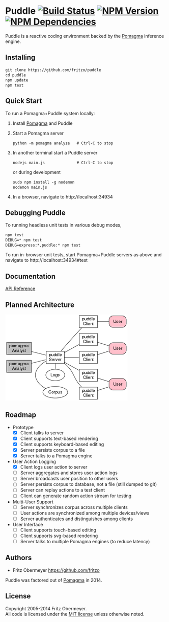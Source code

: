 # Puddle [![Build Status](https://travis-ci.org/fritzo/puddle.svg?branch=master)](http://travis-ci.org/fritzo/puddle) [![NPM Version](https://badge.fury.io/js/puddle.svg)](https://www.npmjs.org/package/puddle) [![NPM Dependencies](https://david-dm.org/fritzo/puddle.svg)](https://www.npmjs.org/package/puddle)

Puddle is a reactive coding environment backed by the
[Pomagma](https://github.com/fritzo/pomagma) inference engine.

## Installing

    git clone https://github.com/fritzo/puddle
    cd puddle
    npm update
    npm test

## Quick Start

To run a Pomagma+Puddle system locally:

1.  Install [Pomagma](https://github.com/fritzo/pomagma) and Puddle

2.  Start a Pomagma server

        python -m pomagma analyze   # Ctrl-C to stop

3.  In another terminal start a Puddle server

        nodejs main.js              # Ctrl-C to stop

    or during development

        sudo npm install -g nodemon
        nodemon main.js

4.  In a browser, navigate to http://localhost:34934

## Debugging Puddle

To running headless unit tests in various debug modes,

    npm test
    DEBUG=* npm test
    DEBUG=express:*,puddle:* npm test

To run in-browser unit tests, start Pomagma+Puddle servers as above and
navigate to http://localhost:34934#test

## Documentation

[API Reference](/doc/reference.md)

## Planned Architecture

[![Architecture](/doc/architecture.png)](/doc/architecture.pdf)

## Roadmap

- Prototype
    - [x] Client talks to server
    - [x] Client supports text-based rendering
    - [x] Client supports keyboard-based editing
    - [x] Server persists corpus to a file
    - [x] Server talks to a Pomagma engine
- User Action Logging
    - [x] Client logs user action to server
    - [ ] Server aggregates and stores user action logs
    - [ ] Server broadcasts user position to other users
    - [ ] Server persists corpus to database, not a file (still dumped to git)
    - [ ] Server can replay actions to a test client
    - [ ] Client can generate random action stream for testing
- Multi-User Support
    - [ ] Server synchronizes corpus across multiple clients
    - [ ] User actions are synchronized among multiple devices/views
    - [ ] Server authenticates and distinguishes among clients
- User Interface
    - [ ] Client supports touch-based editing
    - [ ] Client supports svg-based rendering
    - [ ] Server talks to multiple Pomagma engines (to reduce latency)

## Authors

* Fritz Obermeyer <https://github.com/fritzo>

Puddle was factored out of [Pomagma](https://github.com/fritzo/pomagma) in 2014.

## License

Copyright 2005-2014 Fritz Obermeyer.<br/>
All code is licensed under the [MIT license](/LICENSE) unless otherwise noted.
